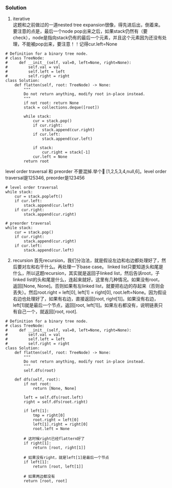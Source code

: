 ### Solution
1. iterative <br />
这题和之前做过的一道nested tree expansion很像，得先进后出，倒着来。要注意的点是，最后一个node pop出来之后，如果stack仍然有（要check），node是指向stack仍有的最后一个元素，并且这个元素因为还没有处理，不能被pop出来，要注意！！记得cur.left=None
```
# Definition for a binary tree node.
# class TreeNode:
#     def __init__(self, val=0, left=None, right=None):
#         self.val = val
#         self.left = left
#         self.right = right
class Solution:
    def flatten(self, root: TreeNode) -> None:
        """
        Do not return anything, modify root in-place instead.
        """
        if not root: return None
        stack = collections.deque([root])
        
        while stack:
            cur = stack.pop()
            if cur.right:
                stack.append(cur.right)
            if cur.left:
                stack.append(cur.left)
                
            if stack:
                cur.right = stack[-1]
            cur.left = None
        return root
```
level order traversal 和 preorder 不要混掉.举个🌰 [1,2,5,3,4,null,6]。level order traversal是125346, preorder是123456
```
# level order traversal
while stack:
	cur = stack.popleft()
	if cur.left:
		stack.append(cur.left)
	if cur.right:
		stack.append(cur.right)

# preorder traversal
while stack:
	cur = stack.pop()
	if cur.right:
		stack.append(cur.right)
	if cur.left:
		stack.append(cur.left)
```
2. recursion
首先recursion，我们分治法，就是假设左边和右边都处理好了，然后要对左和右干什么。再处理一下base case。
linked list只要知道头和尾是什么，所以这题recursion，其实就是返回子linked list，然后告诉root，子linked list的头和尾是什么，连起来就好。这里有几种情况。如果没有root，返回[None, None]。否则如果有左linked list，就要把右边的存起来（否则会丢失）。然后root.right = left[0], left[1] = right[0], root.left=None。因为假设右边也处理好了，如果有右边，直接返回[root, right[1]]。如果没有右边，left[1]就是最后一个节点，返回[root, left[1]]。如果左右都没有，说明链表只有自己一个，就返回[root, root].
```
# Definition for a binary tree node.
# class TreeNode:
#     def __init__(self, val=0, left=None, right=None):
#         self.val = val
#         self.left = left
#         self.right = right
class Solution:
    def flatten(self, root: TreeNode) -> None:
        """
        Do not return anything, modify root in-place instead.
        """
        self.dfs(root)
        
    def dfs(self, root):
        if not root:
            return [None, None]
        
        left = self.dfs(root.left)
        right = self.dfs(root.right)
        
        if left[1]:
            tmp = right[0]
            root.right = left[0]
            left[1].right = right[0]
            root.left = None
        
        # 这时候right已经flattern好了
        if right[1]:
            return [root, right[1]]
        
        # 如果没有right，就是left[1]是最后一个节点
        if left[1]:
            return [root, left[1]]
        
        # 如果两边都没有
        return [root, root]

```